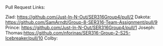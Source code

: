 Pull Request Links:

Ziad: https://github.com/Just-In-N-Out/SER316Group4/pull/2
Dakota: https://github.com/SamArndt/Group-8-SER316-Team-Assignment/pull/9
Prince: https://github.com/Just-In-N-Out/SER316Group4/pull/1
Joseph:
Thomas:https://github.com/nforinas/SER316-Group-2-S25-Icebreaker/pull/10
Colby:
